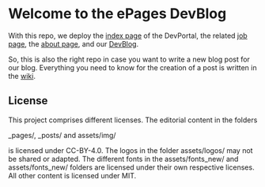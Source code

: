 # Welcome to the ePages DevBlog

With this repo, we deploy the [index page](https://developer.epages.com/) of the DevPortal, the related [job page](https://developer.epages.com/devjobs/), the [about page](https://developer.epages.com/about/), and our [DevBlog](https://developer.epages.com/blog/).

So, this is also the right repo in case you want to write a new blog post for our blog. Everything you need to know for the  creation of a post is written in the [wiki](https://github.com/ePages-de/epages-devblog/wiki).

## License

This project comprises different licenses. The editorial content in the folders

_pages/,
_posts/ and
assets/img/

is licensed under CC-BY-4.0. The logos in the folder assets/logos/ may not be shared or adapted. The different fonts in the assets/fonts_new/ and assets/fonts_new/ folders are licensed under their own respective licenses. All other content is licensed under MIT.
